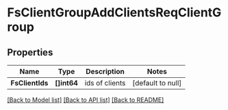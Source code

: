 # FsClientGroupAddClientsReqClientGroup

## Properties
Name | Type | Description | Notes
------------ | ------------- | ------------- | -------------
**FsClientIds** | **[]int64** | ids of clients | [default to null]

[[Back to Model list]](../README.md#documentation-for-models) [[Back to API list]](../README.md#documentation-for-api-endpoints) [[Back to README]](../README.md)


